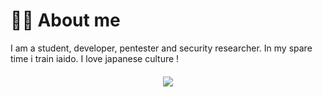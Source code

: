 # 🐱‍👤 About me

I am a student, developer, pentester and security researcher. In my spare time i train iaido. I love japanese culture !


<h4 align="center"><img src="https://github-readme-stats.vercel.app/api?username=andnorack&show_icons=true&theme=tokyonight" /></h4>